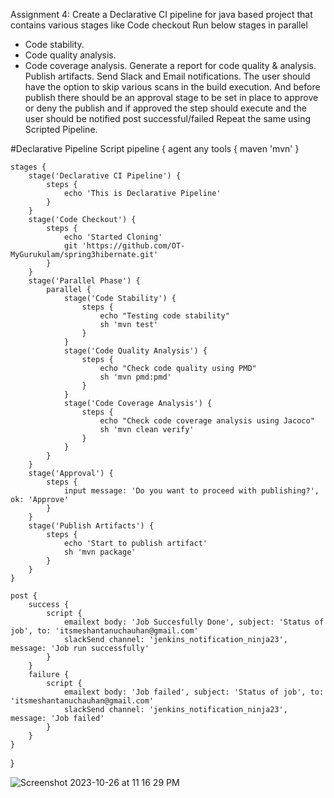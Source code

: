 Assignment 4:
Create a Declarative CI pipeline for java based project that contains various stages like
Code checkout
Run below stages in parallel
- Code stability.
- Code quality analysis.
- Code coverage analysis.
Generate a report for code quality & analysis.
Publish artifacts.
Send Slack and Email notifications.
The user should have the option to skip various scans in the build execution. And before publish there should be an approval stage to be set in place to approve or deny the publish and if approved the step should execute and the user should be notified post successful/failed
Repeat the same using Scripted Pipeline.


#Declarative Pipeline Script
pipeline {
    agent any
    tools {
        maven 'mvn'
    }

    stages {
        stage('Declarative CI Pipeline') {
            steps {
                echo 'This is Declarative Pipeline'
            }
        }
        stage('Code Checkout') {
            steps {
                echo 'Started Cloning'
                git 'https://github.com/OT-MyGurukulam/spring3hibernate.git'
            }
        }
        stage('Parallel Phase') {
            parallel {
                stage('Code Stability') {
                    steps {
                        echo "Testing code stability"
                        sh 'mvn test'
                    }
                }
                stage('Code Quality Analysis') {
                    steps {
                        echo "Check code quality using PMD"
                        sh 'mvn pmd:pmd'
                    }
                }
                stage('Code Coverage Analysis') {
                    steps {
                        echo "Check code coverage analysis using Jacoco"
                        sh 'mvn clean verify'
                    }
                }
            }
        }
        stage('Approval') {
            steps {
                input message: 'Do you want to proceed with publishing?', ok: 'Approve'
            }
        }
        stage('Publish Artifacts') {
            steps {
                echo 'Start to publish artifact'
                sh 'mvn package'
            }
        }
    }
    
    post {
        success {
            script {
                emailext body: 'Job Succesfully Done', subject: 'Status of job', to: 'itsmeshantanuchauhan@gmail.com'
                slackSend channel: 'jenkins_notification_ninja23', message: 'Job run successfully'
            }
        }
        failure {
            script {
                emailext body: 'Job failed', subject: 'Status of job', to: 'itsmeshantanuchauhan@gmail.com'
                slackSend channel: 'jenkins_notification_ninja23', message: 'Job failed'
            }
        }
    }
}

![Screenshot 2023-10-26 at 11 16 29 PM](https://github.com/c-shantanu/ninja/assets/52127255/b02c56bf-9fd6-45d0-84d8-ac17556f382b)

